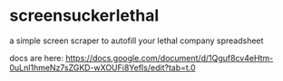 # screensuckerlethal
a simple screen scraper to autofill your lethal company spreadsheet

docs are here: https://docs.google.com/document/d/1Qguf8cv4eHtm-0uLnl1hmeNz7sZGKD-wXOUFi8YefIs/edit?tab=t.0


